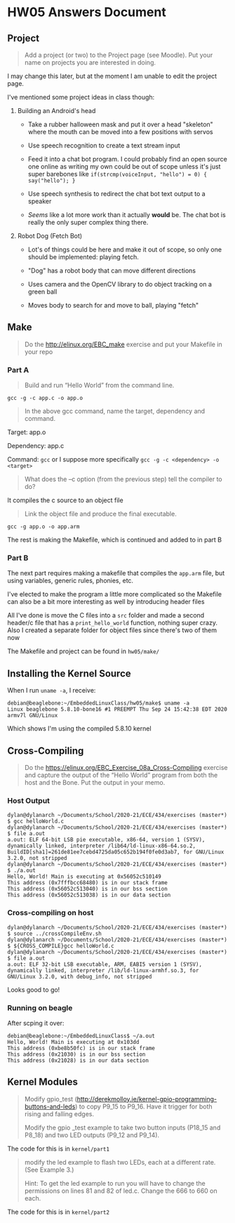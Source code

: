 # HW05 Answers Document

## Project

> Add a project (or two) to the Project page (see Moodle). Put your name on projects you are interested in doing.

I may change this later, but at the moment I am unable to edit the project page.

I've mentioned some project ideas in class though:

 1. Building an Android's head

    - Take a rubber halloween mask and put it over a head "skeleton" where the mouth can be moved into a few positions with servos

    - Use speech recognition to create a text stream input

    - Feed it into a chat bot program. I could probably find an open source one online as writing my own could be out of scope unless it's just super barebones like `if(strcmp(voiceInput, "hello") = 0) { say("hello"); }`

    - Use speech synthesis to redirect the chat bot text output to a speaker

    - *Seems* like a lot more work than it actually __would__ be. The chat bot is really the only super complex thing there.

 2. Robot Dog (Fetch Bot)

    - Lot's of things could be here and make it out of scope, so only one should be implemented: playing fetch.

    - "Dog" has a robot body that can move different directions

    - Uses camera and the OpenCV library to do object tracking on a green ball

    - Moves body to search for and move to ball, playing "fetch"

## Make

> Do the http://elinux.org/EBC_make exercise and put your Makefile in your repo

### Part A

> Build and run “Hello World” from the command line.

`gcc -g -c app.c -o app.o`

> In the above gcc command, name the target, dependency and command.

Target: app.o

Dependency: app.c

Command: `gcc` or I suppose more specifically `gcc -g -c <dependency> -o <target>`

> What does the –c option (from the previous step) tell the compiler to do?

It compiles the c source to an object file

> Link the object file and produce the final executable.

`gcc -g app.o -o app.arm`

The rest is making the Makefile, which is continued and added to in part B

### Part B

The next part requires making a makefile that compiles the `app.arm` file, but using variables, generic rules, phonies, etc.

I've elected to make the program a little more complicated so the Makefile can also be a bit more interesting as well by introducing header files

All I've done is move the C files into a `src` folder and made a second header/c file that has a `print_hello_world` function, nothing super crazy. Also I created a separate folder for object files since there's two of them now

The Makefile and project can be found in `hw05/make/`

## Installing the Kernel Source

When I run `uname -a`, I receive:

```
debian@beaglebone:~/EmbeddedLinuxClass/hw05/make$ uname -a
Linux beaglebone 5.8.10-bone16 #1 PREEMPT Thu Sep 24 15:42:38 EDT 2020 armv7l GNU/Linux
```

Which shows I'm using the compiled 5.8.10 kernel

## Cross-Compiling

> Do the https://elinux.org/EBC_Exercise_08a_Cross-Compiling exercise and capture the output of the “Hello World” program from both the host and the Bone. Put the output in your memo.

### Host Output

```
dylan@dylanarch ~/Documents/School/2020-21/ECE/434/exercises (master*) $ gcc helloWorld.c 
dylan@dylanarch ~/Documents/School/2020-21/ECE/434/exercises (master*) $ file a.out 
a.out: ELF 64-bit LSB pie executable, x86-64, version 1 (SYSV), dynamically linked, interpreter /lib64/ld-linux-x86-64.so.2, BuildID[sha1]=261de81ee7cebd4725da05c652b194f0fe0d3ab7, for GNU/Linux 3.2.0, not stripped
dylan@dylanarch ~/Documents/School/2020-21/ECE/434/exercises (master*) $ ./a.out
Hello, World! Main is executing at 0x56052c510149
This address (0x7fffbcc68480) is in our stack frame
This address (0x56052c513040) is in our bss section
This address (0x56052c513038) is in our data section
```

### Cross-compiling on host

```
dylan@dylanarch ~/Documents/School/2020-21/ECE/434/exercises (master*) $ source ../crossCompileEnv.sh
dylan@dylanarch ~/Documents/School/2020-21/ECE/434/exercises (master*) $ ${CROSS_COMPILE}gcc helloWorld.c
dylan@dylanarch ~/Documents/School/2020-21/ECE/434/exercises (master*) $ file a.out
a.out: ELF 32-bit LSB executable, ARM, EABI5 version 1 (SYSV), dynamically linked, interpreter /lib/ld-linux-armhf.so.3, for GNU/Linux 3.2.0, with debug_info, not stripped
```

Looks good to go!

### Running on beagle

After scping it over:

```
debian@beaglebone:~/EmbeddedLinuxClass$ ~/a.out 
Hello, World! Main is executing at 0x103dd
This address (0xbe8b50fc) is in our stack frame
This address (0x21030) is in our bss section
This address (0x21028) is in our data section
```

## Kernel Modules

> Modify gpio_test (http://derekmolloy.ie/kernel-gpio-programming-buttons-and-leds) to copy P9_15 to P9_16. Have it trigger for both rising and falling edges.
> 
> Modify the gpio _test example to take two button inputs (P18_15 and P8_18) and two LED outputs (P9_12 and P9_14).

The code for this is in `kernel/part1`

> modify the led example to flash two LEDs, each at a different rate. (See Example 3.)
>
> Hint: To get the led example to run you will have to change the permissions on lines 81 and 82 of led.c. Change the 666 to 660 on each.

The code for this is in `kernel/part2`

